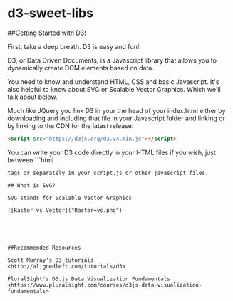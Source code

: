 # d3-sweet-libs

##Getting Started with D3!

First, take a deep breath. D3 is easy and fun!

D3, or Data Driven Documents, is a Javascript library that allows you to dynamically create DOM elements based on data. 

You need to know and understand HTML, CSS and basic Javascript. It's also helpful to know about SVG or Scalable Vector Graphics. Which we'll talk about below.

Much like JQuery you link D3 in your the head of your index.html either by downloading and including that file in your Javascript folder and linking or by linking to the CDN for the latest release:

```html
<script src="https://d3js.org/d3.v4.min.js"></script>
```

You can write your D3 code directly in your HTML files if you wish, just between ```html <script> </script> 
``` 
tags or separately in your script.js or other javascript files.  

## What is SVG?

SVG stands for Scalable Vector Graphics

![Raster vs Vector]("Raster+vs.png")





##Recommended Resources

Scott Murray's D3 tutorials
<http://alignedleft.com/tutorials/d3>

PluralSight's D3.js Data Visualization Fundamentals
<https://www.pluralsight.com/courses/d3js-data-visualization-fundamentals>
